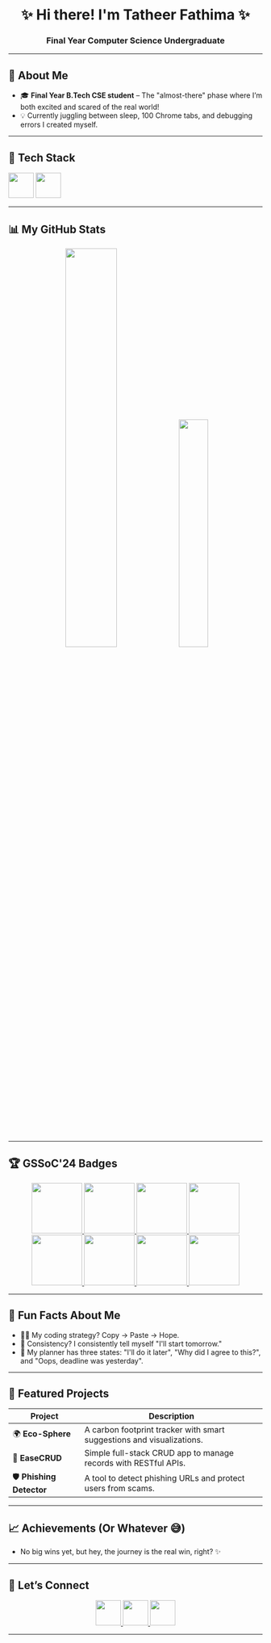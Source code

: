 <h1 align="center">✨ Hi there! I'm Tatheer Fathima ✨ </h1>
<h3 align="center">Final Year Computer Science Undergraduate</h3>

---

## 🔮 About Me
 

- 🎓 **Final Year B.Tech CSE student**  – The "almost-there" phase where I’m both excited and scared of the real world!
- 💡  Currently juggling between sleep, 100 Chrome tabs, and debugging errors I created myself.  

---

## 📱 Tech Stack

<p align="left">
  <img src="https://skillicons.dev/icons?i=html,css,js,react,nodejs,express,mongodb,git,github" height="50" />
  <img src="https://skillicons.dev/icons?i=java,c,cpp,tailwindcss,bootstrap,firebase,vscode,postman,figma" height="50" />
</p>

---

## 📊 My GitHub Stats  

<p align="center">
  <img src="https://github-readme-stats.vercel.app/api?username=tatheer-fathima&show_icons=true&theme=radical" width="45%" />
  <img src="https://github-readme-stats.vercel.app/api/top-langs/?username=tatheer-fathima&layout=compact&theme=radical" width="34%" />
</p>

---


## 🏆 GSSoC'24 Badges

<p align="center">
  <a href="https://gssoc.girlscript.tech/leaderboard?year=2024&username=your-github-username" target="_blank">
    <img src="https://raw.githubusercontent.com/GSSoC24/Postman-Challenge/main/docs/assets/Postman%20White.png" width="100px" height="100px" />
    <img src="https://raw.githubusercontent.com/GSSoC24/Postman-Challenge/main/docs/assets/1.png" width="100px" height="100px" />
    <img src="https://raw.githubusercontent.com/GSSoC24/Postman-Challenge/main/docs/assets/2.png" width="100px" height="100px" />
    <img src="https://raw.githubusercontent.com/GSSoC24/Postman-Challenge/main/docs/assets/3.png" width="100px" height="100px" />
    <img src="https://raw.githubusercontent.com/GSSoC24/Postman-Challenge/main/docs/assets/4.png" width="100px" height="100px" />
    <img src="https://raw.githubusercontent.com/GSSoC24/Postman-Challenge/main/docs/assets/5.png" width="100px" height="100px" />
    <img src="https://raw.githubusercontent.com/GSSoC24/Postman-Challenge/main/docs/assets/6.png" width="100px" height="100px" />
    <img src="https://raw.githubusercontent.com/GSSoC24/Postman-Challenge/main/docs/assets/7.png" width="100px" height="100px" />
  </a>
</p>

---

## 🤡 Fun Facts About Me

- 🕵️‍♂️ My coding strategy? Copy → Paste → Hope.
- 🤷 Consistency? I consistently tell myself "I'll start tomorrow."
- 📅 My planner has three states: "I'll do it later", "Why did I agree to this?", and "Oops, deadline was yesterday".

---

## 🌟 Featured Projects

| Project        | Description                                                             | 
|----------------|-------------------------------------------------------------------------|
| 🌍 **Eco-Sphere** | A carbon footprint tracker with smart suggestions and visualizations. | 
| 📁 **EaseCRUD**   | Simple full-stack CRUD app to manage records with RESTful APIs.       |
| 🛡️ **Phishing Detector** | A tool to detect phishing URLs and protect users from scams. |

---

## 📈 Achievements (Or Whatever 😅)

-  No big wins yet, but hey, the journey is the real win, right?  ✨ 

---

## 💬 Let’s Connect

<p align="center">
  <a href="https://linkedin.com/in/tatheer-fathima-5ba16b275" target="_blank">
    <img src="https://skillicons.dev/icons?i=linkedin" height="50" />
  </a>
  <a href="mailto:tatheerfathima2004@gmail.com">
    <img src="https://skillicons.dev/icons?i=gmail" height="50" />
  </a>
  <a href="https://github.com/tatheer-fathima" target="_blank">
    <img src="https://skillicons.dev/icons?i=github" height="50" />
  </a>
</p>



---
